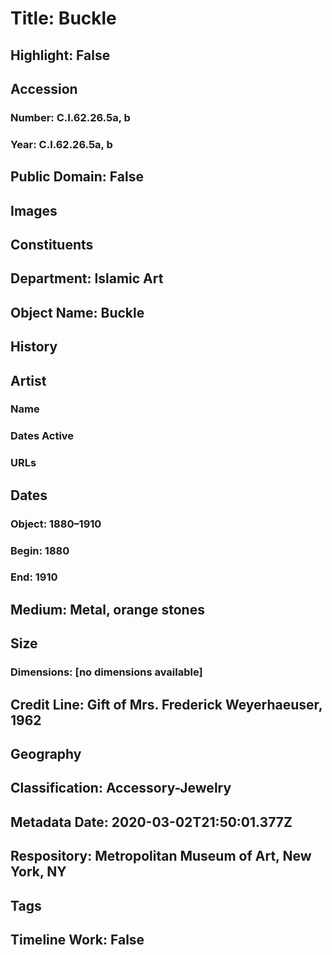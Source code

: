 # Title: Buckle
## Highlight: False
## Accession
### Number: C.I.62.26.5a, b
### Year: C.I.62.26.5a, b
## Public Domain: False
## Images
## Constituents
## Department: Islamic Art
## Object Name: Buckle
## History
## Artist
### Name
### Dates Active
### URLs
## Dates
### Object: 1880–1910
### Begin: 1880
### End: 1910
## Medium: Metal, orange stones
## Size
### Dimensions: [no dimensions available]
## Credit Line: Gift of Mrs. Frederick Weyerhaeuser, 1962
## Geography
## Classification: Accessory-Jewelry
## Metadata Date: 2020-03-02T21:50:01.377Z
## Respository: Metropolitan Museum of Art, New York, NY
## Tags
## Timeline Work: False
